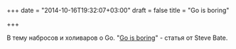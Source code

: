 +++
date = "2014-10-16T19:32:07+03:00"
draft = false
title = "Go is boring"

+++

<p>В тему набросов и холиваров о Go. &quot;<a href="http://stevebate.silvrback.com/go-is-boring">Go is boring</a>&quot; - cтатья от&nbsp;Steve Bate.</p>

